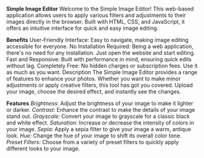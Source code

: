 **Simple Image Editor**
Welcome to the Simple Image Editor! This web-based application allows users to apply various filters and adjustments to their images directly in the browser. Built with HTML, CSS, and JavaScript, it offers an intuitive interface for quick and easy image editing.

**Benefits**
User-Friendly Interface: Easy to navigate, making image editing accessible for everyone.
No Installation Required: Being a web application, there's no need for any installation. Just open the website and start editing.
Fast and Responsive: Built with performance in mind, ensuring quick edits without lag.
Completely Free: No hidden charges or subscription fees. Use it as much as you want.
Description
The Simple Image Editor provides a range of features to enhance your photos. Whether you want to make minor adjustments or apply creative filters, this tool has got you covered. Upload your image, choose the desired effect, and instantly see the changes.

**Features**
_Brightness:_ Adjust the brightness of your image to make it lighter or darker.
_Contrast:_ Enhance the contrast to make the details of your image stand out.
_Grayscale:_ Convert your image to grayscale for a classic black and white effect.
_Saturation:_ Increase or decrease the intensity of colors in your image.
_Sepia:_ Apply a sepia filter to give your image a warm, antique look.
_Hue:_ Change the hue of your image to shift its overall color tone.
_Preset Filters:_ Choose from a variety of preset filters to quickly apply different looks to your image.
